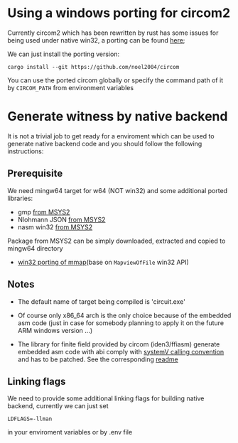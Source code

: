 # Using a windows porting for circom2

Currently circom2 which has been rewritten by rust has some issues for being used under native win32, a porting can be found [here](https://github.com/noel2004/circom);

We can just install the porting version:

`cargo install --git https://github.com/noel2004/circom`

You can use the ported circom globally or specify the command path of it by `CIRCOM_PATH` from environment variables

# Generate witness by native backend

  It is not a trivial job to get ready for a enviroment which can be used to generate native backend code and you should follow the following instructions:

## Prerequisite

We need mingw64 target for w64 (NOT win32) and some additional ported libraries:

+ gmp [from MSYS2](https://packages.msys2.org/package/mingw-w64-x86_64-gmp)
+ Nlohmann JSON [from MSYS2](https://packages.msys2.org/package/mingw-w64-x86_64-nlohmann-json)
+ nasm win32 [from MSYS2](https://packages.msys2.org/package/mingw-w64-x86_64-nasm)

Package from MSYS2 can be simply downloaded, extracted and copied to mingw64 directory

+ [win32 porting of mmap](https://github.com/alitrack/mman-win32)(base on `MapviewOfFile` win32 API)

## Notes

+ The default name of target being compiled is 'circuit.exe'

+ Of course only x86_64 arch is the only choice because of the embedded asm code (just in case for somebody planning to apply it on the future ARM windows version ...)

+ The library for finite field provided by circom (iden3/ffiasm) generate embedded asm code with abi comply with [systemV calling convention](https://en.wikipedia.org/wiki/X86_calling_conventions#Microsoft_x64_calling_convention) and has to be patched. See the corresponding [readme](win32/runtime/README.md)

## Linking flags

We need to provide some additional linking flags for building native backend, currently we can just set

`LDFLAGS=-llman`

in your enviroment variables or by .env file
